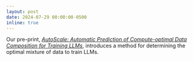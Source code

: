 ```yaml
---
layout: post
date: 2024-07-29 00:00:00-0500
inline: true
---
```


Our pre-print, _[AutoScale: Automatic Prediction of Compute-optimal Data Composition for Training LLMs](https://arxiv.org/abs/2407.20177)_, introduces a method for determining the optimal mixture of data to train LLMs.

